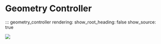 # Geometry Controller

::: geometry_controller
    rendering:
      show_root_heading: false
      show_source: true

<noscript>
    <img src="https://analytics.cadwork.ca/ingress/e6b1702b-6224-4e93-94b7-9e4c2cd7ae06/pixel.gif">
</noscript>
<script defer src="https://analytics.cadwork.ca/ingress/e6b1702b-6224-4e93-94b7-9e4c2cd7ae06/script.js"></script>
